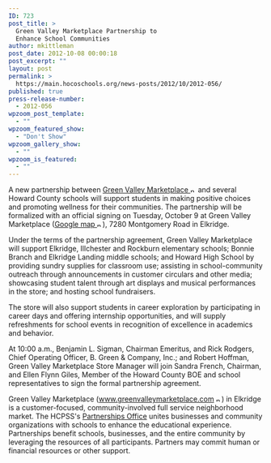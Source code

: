 ```yaml
---
ID: 723
post_title: >
  Green Valley Marketplace Partnership to
  Enhance School Communities
author: mkittleman
post_date: 2012-10-08 00:00:18
post_excerpt: ""
layout: post
permalink: >
  https://main.hocoschools.org/news-posts/2012/10/2012-056/
published: true
press-release-number:
  - 2012-056
wpzoom_post_template:
  - ""
wpzoom_featured_show:
  - "Don't Show"
wpzoom_gallery_show:
  - ""
wpzoom_is_featured:
  - ""
---
```

A new partnership between <a href="http://www.greenvalleymarketplace.com/" target="_blank">Green Valley Marketplace <img alt="new webpage icon" src="http://www.hcpss.org/images/new_webpage.gif" width="11" height="10" align="bottom" border="0" /></a> and several Howard County schools will support students in making positive choices and promoting wellness for their communities. The partnership will be formalized with an official signing on Tuesday, October 9 at Green Valley Marketplace (<a href="http://maps.google.com/maps?oe=utf-8&amp;rls=org.mozilla:en-US:official&amp;client=firefox-a&amp;channel=fflb&amp;um=1&amp;ie=UTF-8&amp;q=green+valley+marketplace&amp;fb=1&amp;gl=us&amp;hq=green+valley+marketplace&amp;cid=0,0,8045088076354402229&amp;sa=X&amp;ei=TyZzUJX5N-e80QH5vIGgDA&amp;ved=0CFoQ_BIwAA" target="_blank">Google map <img alt="new webpage icon" src="http://www.hcpss.org/images/new_webpage.gif" width="11" height="10" align="bottom" border="0" /></a>), 7280 Montgomery Road in Elkridge.

Under the terms of the partnership agreement, Green Valley Marketplace will support Elkridge, Illchester and Rockburn elementary schools; Bonnie Branch and Elkridge Landing middle schools; and Howard High School by providing sundry supplies for classroom use; assisting in school-community outreach through announcements in customer circulars and other media; showcasing student talent through art displays and musical performances in the store; and hosting school fundraisers.

The store will also support students in career exploration by participating in career days and offering internship opportunities, and will supply refreshments for school events in recognition of excellence in academics and behavior.

At 10:00 a.m., Benjamin L. Sigman, Chairman Emeritus, and Rick Rodgers, Chief Operating Officer, B. Green &amp; Company, Inc.; and Robert Hoffman, Green Valley Marketplace Store Manager will join Sandra French, Chairman, and Ellen Flynn Giles, Member of the Howard County BOE and school representatives to sign the formal partnership agreement.

Green Valley Marketplace (<a href="http://www.greenvalleymarketplace.com/" target="_blank">www.greenvalleymarketplace.com <img alt="new webpage icon" src="http://www.hcpss.org/images/new_webpage.gif" width="11" height="10" align="bottom" border="0" /></a>) in Elkridge is a customer-focused, community-involved full service neighborhood market. The HCPSS's <a href="http://www.hcpss.org/aboutus/partnership">Partnerships Office</a> unites businesses and community organizations with schools to enhance the educational experience. Partnerships benefit schools, businesses, and the entire community by leveraging the resources of all participants. Partners may commit human or financial resources or other support.